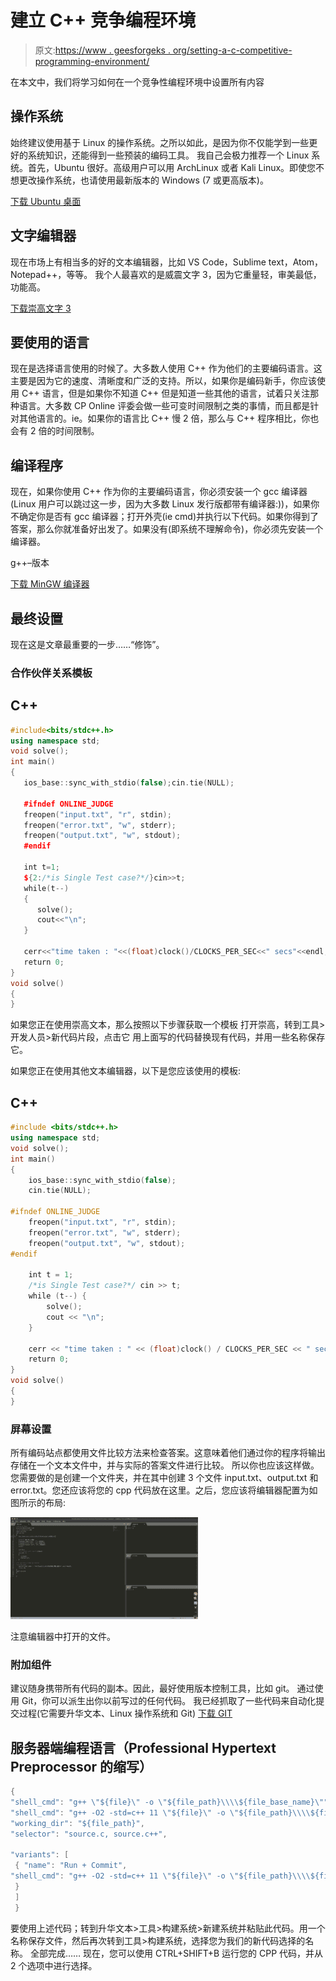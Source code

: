 # 建立 C++ 竞争编程环境

> 原文:[https://www . geesforgeks . org/setting-a-c-competitive-programming-environment/](https://www.geeksforgeeks.org/setting-up-a-c-competitive-programming-environment/)

在本文中，我们将学习如何在一个竞争性编程环境中设置所有内容

## 操作系统

始终建议使用基于 Linux 的操作系统。之所以如此，是因为你不仅能学到一些更好的系统知识，还能得到一些预装的编码工具。
我自己会极力推荐一个 Linux 系统。首先，Ubuntu 很好。高级用户可以用 ArchLinux 或者 Kali Linux。即使您不想更改操作系统，也请使用最新版本的 Windows (7 或更高版本)。

[下载 Ubuntu 桌面](https://ubuntu.com/download/desktop)

## 文字编辑器

现在市场上有相当多的好的文本编辑器，比如 VS Code，Sublime text，Atom，Notepad++，等等。
我个人最喜欢的是威震文字 3，因为它重量轻，审美最低，功能高。

[下载崇高文字 3](https://www.sublimetext.com/3)

## 要使用的语言

现在是选择语言使用的时候了。大多数人使用 C++ 作为他们的主要编码语言。这主要是因为它的速度、清晰度和广泛的支持。所以，如果你是编码新手，你应该使用 C++ 语言，但是如果你不知道 C++ 但是知道一些其他的语言，试着只关注那种语言。大多数 CP Online 评委会做一些可变时间限制之类的事情，而且都是针对其他语言的。ie。如果你的语言比 C++ 慢 2 倍，那么与 C++ 程序相比，你也会有 2 倍的时间限制。

## 编译程序

现在，如果你使用 C++ 作为你的主要编码语言，你必须安装一个 gcc 编译器(Linux 用户可以跳过这一步，因为大多数 Linux 发行版都带有编译器:))，如果你不确定你是否有 gcc 编译器；打开外壳(ie cmd)并执行以下代码。如果你得到了答案，那么你就准备好出发了。如果没有(即系统不理解命令)，你必须先安装一个编译器。

g++–版本

[下载 MinGW 编译器](https://sourceforge.net/projects/mingw-w64/)

## 最终设置

现在这是文章最重要的一步……“修饰”。

### 合作伙伴关系模板

## C++

```cpp
#include<bits/stdc++.h>
using namespace std;
void solve();
int main()
{
   ios_base::sync_with_stdio(false);cin.tie(NULL);

   #ifndef ONLINE_JUDGE
   freopen("input.txt", "r", stdin);
   freopen("error.txt", "w", stderr);
   freopen("output.txt", "w", stdout);
   #endif

   int t=1;
   ${2:/*is Single Test case?*/}cin>>t;
   while(t--)
   {
      solve();
      cout<<"\n";
   }

   cerr<<"time taken : "<<(float)clock()/CLOCKS_PER_SEC<<" secs"<<endl;
   return 0;
}
void solve()
{
}
```

如果您正在使用崇高文本，那么按照以下步骤获取一个模板
打开崇高，转到工具>开发人员>新代码片段，点击它
用上面写的代码替换现有代码，并用一些名称保存它。

如果您正在使用其他文本编辑器，以下是您应该使用的模板:

## C++

```cpp
#include <bits/stdc++.h>
using namespace std;
void solve();
int main()
{
    ios_base::sync_with_stdio(false);
    cin.tie(NULL);

#ifndef ONLINE_JUDGE
    freopen("input.txt", "r", stdin);
    freopen("error.txt", "w", stderr);
    freopen("output.txt", "w", stdout);
#endif

    int t = 1;
    /*is Single Test case?*/ cin >> t;
    while (t--) {
        solve();
        cout << "\n";
    }

    cerr << "time taken : " << (float)clock() / CLOCKS_PER_SEC << " secs" << endl;
    return 0;
}
void solve()
{
}
```

### 屏幕设置

所有编码站点都使用文件比较方法来检查答案。这意味着他们通过你的程序将输出存储在一个文本文件中，并与实际的答案文件进行比较。
所以你也应该这样做。您需要做的是创建一个文件夹，并在其中创建 3 个文件 input.txt、output.txt 和 error.txt。您还应该将您的 cpp 代码放在这里。之后，您应该将编辑器配置为如图所示的布局:

![](img/d29d8a399657527245a5eb03ec780496.png)

注意编辑器中打开的文件。

### 附加组件

建议随身携带所有代码的副本。因此，最好使用版本控制工具，比如 git。
通过使用 Git，你可以派生出你以前写过的任何代码。
我已经抓取了一些代码来自动化提交过程(它需要升华文本、Linux 操作系统和 Git)
[下载 GIT](https://git-scm.com/downloads)

## 服务器端编程语言（Professional Hypertext Preprocessor 的缩写）

```cpp
{
"shell_cmd": "g++ \"${file}\" -o \"${file_path}\\\\${file_base_name}\"", "file_regex": "^(..[^:]):([0-9]+):?([0-9]+)?:? (.){content}quot;,
"shell_cmd": "g++ -O2 -std=c++ 11 \"${file}\" -o \"${file_path}\\\\${file_base_name}\" && \"${file_path}\\\\${file_base_name}\" < input.txt",
"working_dir": "${file_path}",
"selector": "source.c, source.c++",

"variants": [
 { "name": "Run + Commit",
"shell_cmd": "g++ -O2 -std=c++ 11 \"${file}\" -o \"${file_path}\\\\${file_base_name}\" && \"${file_path}\\\\${file_base_name}\" < input.txt && git add test.cpp && dd if=\"${file}\" of=*/Enter the location of your Programming folder her/*/name.txt bs=10 count=1 && git commit -F name.txt ",
 }
 ]
 }
```

要使用上述代码；转到升华文本>工具>构建系统>新建系统并粘贴此代码。用一个名称保存文件，然后再次转到工具>构建系统，选择您为我们的新代码选择的名称。
全部完成……
现在，您可以使用 CTRL+SHIFT+B 运行您的 CPP 代码，并从 2 个选项中进行选择。